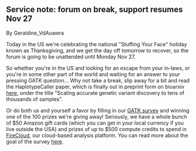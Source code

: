 ## Service note: forum on break, support resumes Nov 27

By Geraldine_VdAuwera

<p>Today in the US we're celebrating the national "Stuffing Your Face" holiday known as Thanksgiving, and we get the day off tomorrow to recover, so the forum is going to be unattended until Monday Nov 27.</p>

<p>So whether you're in the US and looking for an escape from your in-laws, or you're in some other part of the world and waiting for an answer to your pressing GATK question... Why not take a break, slip away for a bit and read the HaplotypeCaller paper, which is finally out in preprint form on bioarxiv <a rel="nofollow" href="https://www.biorxiv.org/content/early/2017/11/14/201178.1">here</a>, under the title "Scaling accurate genetic variant discovery to tens of thousands of samples".</p>

<p>Or do both us and yourself a favor by filling in our <a rel="nofollow" href="https://www.surveymonkey.com/r/GATKsurvey">GATK survey</a> and winning one of the 100 prizes we're giving away! Seriously, we have a whole bunch of $50 Amazon gift cards (which you can get in your local currency if you live outside the USA) and prizes of up to $500 compute credits to spend in <a rel="nofollow" href="https://software.broadinstitute.org/firecloud/">FireCloud</a>, our cloud-based analysis platform. You can read more about the goal of the survey <a rel="nofollow" href="https://software.broadinstitute.org/gatk/blog?id=10511">here</a>.</p>
